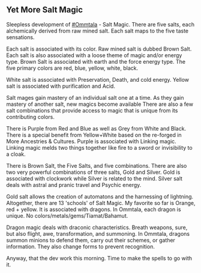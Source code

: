 ## Yet More Salt Magic

Sleepless development of [#Ommtala](https://twitter.com/hashtag/Ommtala?src=hashtag_click) - Salt Magic. There are five salts, each alchemically derived from raw mined salt. Each salt maps to the five taste sensations.

Each salt is associated with its color. Raw mined salt is dubbed Brown Salt. Each salt is also associated with a loose theme of magic and/or energy type. Brown Salt is associated with earth and the force energy type. The five primary colors are red, blue, yellow, white, black.

White salt is associated with Preservation, Death, and cold energy. Yellow salt is associated with purification and Acid.

Salt mages gain mastery of an individual salt one at a time. As they gain mastery of another salt, new magics become available  There are also a few salt combinations that provide access to  magic that is unique from its contributing colors.

There is Purple from Red and Blue as well as Grey from White and Black. There is a special benefit from Yellow+White based on the re-forged in More Ancestries & Cultures. Purple is associated with Linking magic. Linking magic melds two things together like fire to a sword or invisibility to a cloak.

There is Brown Salt, the Five Salts, and five combinations. There are also two very powerful combinations of three salts, Gold and Silver. Gold is associated with clockwork while Silver is related to the mind. Silver salt deals with astral and pranic travel and Psychic energy.

Gold salt allows the creation of automatons and the harnessing of lightning. Altogether, there are 13 'schools' of Salt Magic. My favorite so far is Orange, red + yellow. It is associated with dragons. In Ommtala, each dragon is unique. No colors/metals/gems/Tiamat/Bahamut.

Dragon magic deals with draconic characteristics. Breath weapons, sure, but also flight, awe, transformation, and summoning.  In Ommtala, dragons summon minions to defend them, carry out their schemes, or gather information. They also change forms to prevent recognition.

Anyway, that the dev work this morning. Time to make the spells to go with it.